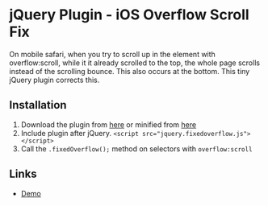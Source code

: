 jQuery Plugin - iOS Overflow Scroll Fix
====================
On mobile safari, when you try to scroll up in the element with overflow:scroll, while it it already scrolled to the top, the whole page scrolls instead of the scrolling bounce. This also occurs at the bottom. This tiny jQuery plugin corrects this.

Installation
---------------------

1.  Download the plugin from [here](https://github.com/adeniszczyc/iOSOverflowScrollFixed/blob/master/jquery.fixedoverflow.js)
  or minified from [here](https://github.com/adeniszczyc/iOSOverflowScrollFixed/blob/master/jquery.fixedscroll.min.js)
2.  Include plugin after jQuery.
      `<script src="jquery.fixedoverflow.js"></script>`
3. Call the `.fixedOverflow();` method on selectors with `overflow:scroll`

Links
---------------------
 - [Demo](http://htmlpreview.github.com/?https://github.com/adeniszczyc/iOSOverflowScrollFixed/blob/master/index.html)
